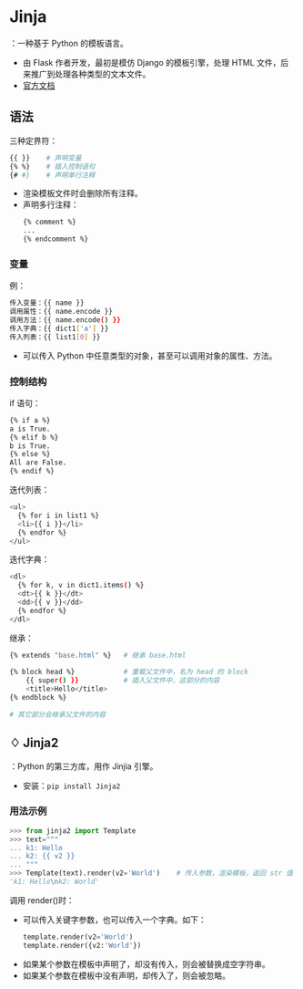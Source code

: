 # Jinja

：一种基于 Python 的模板语言。
- 由 Flask 作者开发，最初是模仿 Django 的模板引擎，处理 HTML 文件，后来推广到处理各种类型的文本文件。
- [官方文档](https://jinja.palletsprojects.com/en/2.10.x/)

## 语法

三种定界符：
```sh
{{ }}    # 声明变量
{% %}    # 插入控制语句
{# #}    # 声明单行注释
```
- 渲染模板文件时会删除所有注释。
- 声明多行注释：
  ```sh
  {% comment %}
  ...
  {% endcomment %}
  ```

### 变量

例：
```sh
传入变量：{{ name }}
调用属性：{{ name.encode }}
调用方法：{{ name.encode() }}
传入字典：{{ dict1['a'] }}
传入列表：{{ list1[0] }}
```
- 可以传入 Python 中任意类型的对象，甚至可以调用对象的属性、方法。

### 控制结构

if 语句：
```sh
{% if a %}
a is True.
{% elif b %}
b is True.
{% else %}
All are False.
{% endif %}
```

迭代列表：
```sh
<ul>
  {% for i in list1 %}
  <li>{{ i }}</li>
  {% endfor %}
</ul>
```

迭代字典：
```sh
<dl>
  {% for k, v in dict1.items() %}
  <dt>{{ k }}</dt>
  <dd>{{ v }}</dd>
  {% endfor %}
</dl>
```

继承：
```sh
{% extends "base.html" %}   # 继承 base.html
 
{% block head %}            # 重载父文件中，名为 head 的 block
    {{ super() }}           # 插入父文件中，这部分的内容
    <title>Hello</title>
{% endblock %}
 
# 其它部分会继承父文件的内容
```

## ♢ Jinja2

：Python 的第三方库，用作 Jinjia 引擎。
- 安装：`pip install Jinja2`

### 用法示例

```py
>>> from jinja2 import Template
>>> text="""
... k1: Hello
... k2: {{ v2 }}
... """
>>> Template(text).render(v2='World')    # 传入参数，渲染模板，返回 str 值
'k1: Hello\nk2: World'
```

调用 render()时：
- 可以传入关键字参数，也可以传入一个字典。如下：
    ```py
    template.render(v2='World')
    template.render({v2:'World'})
    ```
- 如果某个参数在模板中声明了，却没有传入，则会被替换成空字符串。
- 如果某个参数在模板中没有声明，却传入了，则会被忽略。

